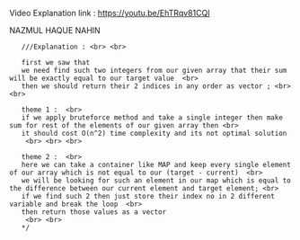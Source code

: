 
Video Explanation link : https://youtu.be/EhTRqv81CQI

  NAZMUL HAQUE NAHIN  <br>
      
       ///Explanation : <br> <br>
       
       first we saw that 
       we need find such two integers from our given array that their sum will be exactly equal to our target value  <br>
       then we should return their 2 indices in any order as vector ; <br> <br>
       
       theme 1 :  <br>
       if we apply bruteforce method and take a single integer then make sum for rest of the elements of our given array then <br>
       it should cost O(n^2) time complexity and its not optimal solution 
        <br> <br> <br>
       
       theme 2 :  <br>
       here we can take a container like MAP and keep every single element of our array which is not equal to our (target - current)  <br>
       we will be looking for such an element in our map which is equal to the difference between our current element and target element; <br>
       if we find such 2 then just store their index no in 2 different variable and break the loop  <br>
       then return those values as a vector
        <br> <br>
       */
